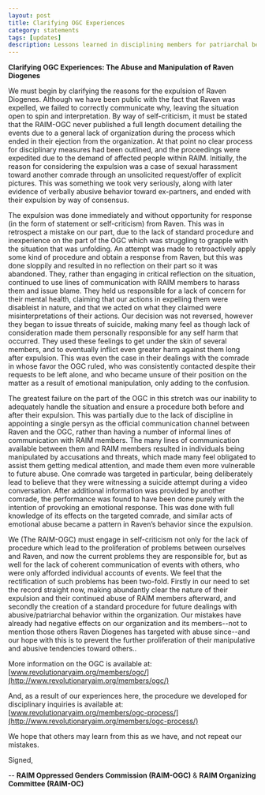```yaml
---
layout: post
title: Clarifying OGC Experiences
category: statements
tags: [updates]
description: Lessons learned in disciplining members for patriarchal behavior, and righting a failure of communication
---
```


**Clarifying OGC Experiences: The Abuse and Manipulation of Raven Diogenes**

We must begin by clarifying the reasons for the expulsion of Raven Diogenes. Although we have been public with the fact that Raven was expelled, we failed to correctly communicate why, leaving the situation open to spin and interpretation. By way of self-criticism, it must be stated that the RAIM-OGC never published a full length document detailing the events due to a general lack of organization during the process which ended in their ejection from the organization. At that point no clear process for disciplinary measures had been outlined, and the proceedings were expedited due to the demand of affected people within RAIM. Initially, the reason for considering the expulsion was a case of sexual harassment toward another comrade through an unsolicited request/offer of explicit pictures. This was something we took very seriously, along with later evidence of verbally abusive behavior toward ex-partners, and ended with their expulsion by way of consensus. 

The expulsion was done immediately and without opportunity for response (in the form of statement or self-criticism) from Raven. This was in retrospect a mistake on our part, due to the lack of standard procedure and inexperience on the part of the OGC which was struggling to grapple with the situation that was unfolding. An attempt was made to retroactively apply some kind of procedure and obtain a response from Raven, but this was done sloppily and resulted in no reflection on their part so it was abandoned. They, rather than engaging in critical reflection on the situation, continued to use lines of communication with RAIM members to harass them and issue blame. They held us responsible for a lack of concern for their mental health, claiming that our actions in expelling them were disableist in nature, and that we acted on what they claimed were misinterpretations of their actions. Our decision was not reversed, however they began to issue threats of suicide, making many feel as though lack of consideration made them personally responsible for any self harm that occurred. They used these feelings to get under the skin of several members, and to eventually inflict even greater harm against them long after expulsion. This was even the case in their dealings with the comrade in whose favor the OGC ruled, who was consistently contacted despite their requests to be left alone, and who became unsure of their position on the matter as a result of emotional manipulation, only adding to the confusion. 

The greatest failure on the part of the OGC in this stretch was our inability to adequately handle the situation and ensure a procedure both before and after their expulsion. This was partially due to the lack of discipline in appointing a single persyn as the official communication channel between Raven and the OGC, rather than having a number of informal lines of communication with RAIM members. The many lines of communication available between them and RAIM members resulted in individuals being manipulated by accusations and threats, which made many feel obligated to assist them getting medical attention, and made them even more vulnerable to future abuse. One comrade was targeted in particular, being deliberately lead to believe that they were witnessing a suicide attempt during a video conversation. After additional information was provided by another comrade, the performance was found to have been done purely with the intention of provoking an emotional response. This was done with full knowledge of its effects on the targeted comrade, and similar acts of emotional abuse became a pattern in Raven’s behavior since the expulsion. 

We (The RAIM-OGC) must engage in self-criticism not only for the lack of procedure which lead to the proliferation of problems between ourselves and Raven, and now the current problems they are responsible for, but as well for the lack of coherent communication of events with others, who were only afforded individual accounts of events. We feel that the rectification of such problems has been two-fold. Firstly in our need to set the record straight now, making abundantly clear the nature of their expulsion and their continued abuse of RAIM members afterward, and secondly the creation of a standard procedure for future dealings with abusive/patriarchal behavior within the organization. Our mistakes have already had negative effects on our organization and its members--not to mention those others Raven Diogenes has targeted with abuse since--and our hope with this is to prevent the further proliferation of their manipulative and abusive tendencies toward others..

More information on the OGC is available at: [www.revolutionaryaim.org/members/ogc/](http://www.revolutionaryaim.org/members/ogc/)

And, as a result of our experiences here, the procedure we developed for disciplinary inquiries is available at: [www.revolutionaryaim.org/members/ogc-process/](http://www.revolutionaryaim.org/members/ogc-process/)

We hope that others may learn from this as we have, and not repeat our mistakes.

Signed,

-- **RAIM Oppressed Genders Commission (RAIM-OGC)** & **RAIM Organizing Committee (RAIM-OC)**
